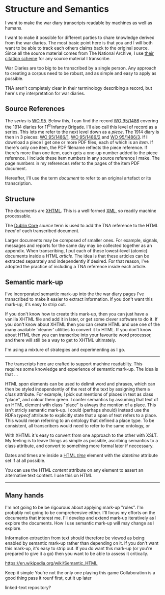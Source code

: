 # Structure and Semantics

I want to make the war diary transcripts readable by machines as well as humans.

I want to make it possible for different parties to share knowledge derived from the war diaries. The most basic point here is that you and I will both want
to be able to track each others claims back to the original source.
Since all the source material comes from The National Archive, I use [their citation scheme](https://www.nationalarchives.gov.uk/help-with-your-research/citing-records-national-archives/) 
for any source material I transcribe.

War Diaries are too big to be transcribed by a single person. Any approach to creating a corpus need to be robust, and as simple and easy to apply as possible.

TNA aren't completely clear in their terminology describing a record, but here's my interpretation for war diaries.

## Source References

The *series* is [WO 95](https://discovery.nationalarchives.gov.uk/browse/r/h/C14303). Below this, I can find the record [WO 95/1486](https://discovery.nationalarchives.gov.uk/details/r/C4554637) covering the 1914 diaries for 11<sup>th</sup>Infantry Brigade.
I'll also call this level of record as a series. This lets me refer to the next level down as a *piece*. The 1914 diary is then in 3 pieces:
[WO 95/1486/1](https://discovery.nationalarchives.gov.uk/details/r/C14016968), [WO 95/1486/2](https://discovery.nationalarchives.gov.uk/details/r/C14016969) and [WO 95/1486/3](https://discovery.nationalarchives.gov.uk/details/r/C14016970).
If I download a piece I get one or more PDF files, each of which is an *item*. If there's only one item, the PDF filename reflects the piece reference. If there's more 
than one item, each gets a one-up number added to the piece reference. I include these item numbers in any source reference I make. The page numbers in my references refer to the
pages of the item PDF document.


Hereafter, I'll use the term *document* to refer to an original artefact or its transcription. 

## Structure

The documents are [XHTML](https://en.wikipedia.org/wiki/XHTML). This is a well formed [XML](https://en.wikipedia.org/wiki/XML), so readily machine processable.

The [Dublin Core](https://www.dublincore.org/specifications/dublin-core/dcmi-terms/) *source* term is used to add the TNA reference to the HTML _head_ of each transcribed document.

Larger documents may be composed of smaller ones. For example, signals, messages and reports for the same day may be collected together as an appendix.
When transcribing, I put each of these lowest-level (atomic) documents inside a HTML _article_. The idea is that these articles can be extracted separately 
and independently if desired. For that reason, I've adopted the practice of including a TNA reference inside each article.

## Semantic mark-up

I've incorporated semantic mark-up into the the war diary pages I've transcribed to make it easier to extract information. 
If you don't want this mark-up, it's easy to strip out.

If you don't know how to create this mark-up, then you can just have a vanilla XHTML file and add it in later, or get 
some clever software to do it. If you don't know about XHTML then you can create HTML and use one of the many available 'cleaner' utilities to convert it
to HTML. If you don't know about HTML then you can transcribe into your favourite word processor, and there will still be a way to get to XHTML ultimately.

I'm using a mixture of strategies and experimenting as I go. 

---

The transcripts here are crafted to support machine readabilty. This requires some knowledge and experience of semantic mark-up. The idea is that ...

HTML _span_ elements can be used to delimit word and phrases, which can then be styled independently of the rest of the text by assigning them a _class_ attribute.
For example, I pick out mentions of places in text as class "place", and colour them green. I confer semantics by assuming that text of an HTML element with 
class "place" is always the mention of a place. This isn't stricly semantic mark-up. I could (perhaps should) instead use the RDFa _typeof_ attribute to explicitly
state that a span of text refers to a place. This would mean referring to an ontology that defined a place type. To be consistent, all transcribers would need to refer to 
the same ontology, or 

With XHTML it's easy to convert from one approach to the other with XSLT. My feeling is to leave things as simple as possible, ascribing semantics to a class attribute,
and convert to something more formal later if neccessary.

Dates and times are inside a [HTML _time_](https://www.w3schools.com/Tags/tag_time.asp) element with the _datetime_ attribute set if at all possible.

You can use the HTML _content_ attribute on any element to assert an alternative text content. I use this on HTML


-------------


## Many hands

I'm not going to be be rigourous about applying mark-up "rules". I'm probably not going to be comprehensive either.
I'll focus my efforts on the documents that interest me. I'll develop and extend mark-up iteratively as I explore the documents.
How I use semantic mark-up will may change as I explore.

Information extraction from text should therefore be viewed as being enabled by semantic mark-up rather than depending on it. 
If you don't want this mark-up, it's easy to strip out. If you do want this mark-up (or you're prepared to give it a go) then you want to be able
to assess it critically.


https://en.wikipedia.org/wiki/Semantic_HTML

Keep it simple
You're not the only one playing this game
Collaboration is a good thing
pass it rounf first, cut it up later

linked-text repository?

